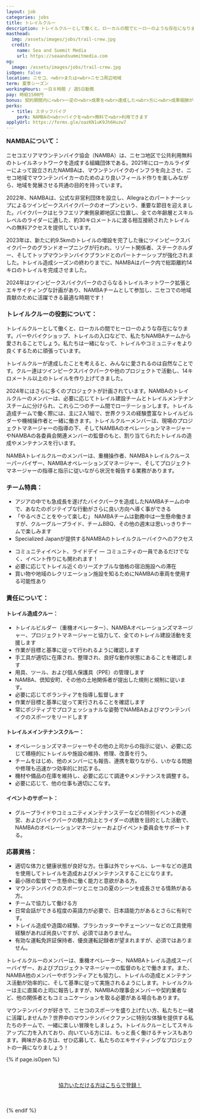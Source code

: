 ```yaml
---
layout: job
categories: jobs
title: トレイルクルー
description: トレイルクルーとして働くと、ローカルの間でヒーローのような存在になります。バーやバイクショップ、トレイルの入口などで、私たちNAMBAチームから愛されることでしょう。私たちは一緒になって、トレイルやコミュニティをより良くするために頑張っています。
masthead:
  img: /assets/images/jobs/trail-crew.jpg
  credit:
    name: Sea and Summit Media
    url: https://seaandsummitmedia.com
og:
  image: /assets/images/jobs/trail-crew.jpg
isOpen: false
location: ニセコ、<wbr>または<wbr>ニセコ周辺地域
term: 夏季シーズン
workingHours: 一日８時間 / 週5日勤務
pay: 時給1500円
bonus: 契約期間内に<wbr>一定の<wbr>成果を<wbr>達成した<wbr>方に<wbr>成果報酬が<wbr>支給有り
perks:
  - title: スタッフバイク
    perk: NAMBAの<wbr>バイクを<wbr>無料で<wbr>利用できます
applyUrl: https://forms.gle/oazKN1uK9Jh6Huzw7
---
```

<h3 style="margin-top:0;" id="about-namba">NAMBAに<wbr>ついて<wbr>：</h3>

ニセコエリアマウンテンバイク協会<wbr>（NAMBA）は、<wbr>ニセコ地区で<wbr>公共利用無料の<wbr>トレイルネットワークを<wbr>造成する<wbr>組織団体である。<wbr>2021年に<wbr>ローカルライダーに<wbr>よって<wbr>設立された<wbr>NAMBAは、<wbr>マウンテンバイクの<wbr>インフラを<wbr>向上させ、<wbr>ニセコ地域で<wbr>マウンテンバイカーの<wbr>ためのより<wbr>良い<wbr>フィールド作りを<wbr>楽しみながら、<wbr> 地域を<wbr>発展させる<wbr>共通の<wbr>目的を<wbr>持っています。

2022年、<wbr>NAMBAは、<wbr>公式な<wbr>非営利団体を<wbr>設立し、<wbr>Allegraとの<wbr>パートナーシップに<wbr>よる<wbr>ツインピークスバイクパークの<wbr>オープンと<wbr>いう、<wbr>重要な<wbr>節目を<wbr>迎えました。<wbr>バイクパークは<wbr>ヒラフエリア東側泉卿地区に<wbr>位置し、<wbr>全ての<wbr>年齢層と<wbr>スキルレベルの<wbr>ライダーに<wbr>適した、<wbr>約30キロメートルに<wbr>渡る<wbr>相互接続された<wbr>トレイルへの<wbr>無料アクセスを<wbr>提供しています。

2023年は、<wbr>新たに<wbr>約9.5kmの<wbr>トレイルの<wbr>増設を<wbr>完了した<wbr>後に<wbr>ツインピークスバイクパークの<wbr>グランドオープニングが<wbr>行われ、<wbr>リゾート関係者、<wbr>ステークホルダー、<wbr>そして<wbr>トップマウンテンバイクブランドとの<wbr>パートナーシップが<wbr>強化されました。<wbr>トレイル造成シーズンの<wbr>終わりまでに、<wbr>NAMBAは<wbr>パーク内で<wbr>総距離約14キロの<wbr>トレイルを<wbr>完成させました。

2024年は<wbr>ツインピークスバイクパークの<wbr>さらなる<wbr>トレイルネットワーク拡張と<wbr>エキサイティングな<wbr>計画が<wbr>あり、<wbr>NAMBAチームと<wbr>して<wbr>参加し、<wbr>ニセコでの<wbr>地域貢献の<wbr>ために<wbr>活躍できる<wbr>最適な<wbr>時期です！

### トレイルクルーの<wbr>役割に<wbr>ついて<wbr>：

トレイルクルーと<wbr>して<wbr>働くと、<wbr>ローカルの<wbr>間で<wbr>ヒーローのような<wbr>存在に<wbr>なります。<wbr>バーや<wbr>バイクショップ、<wbr>トレイルの<wbr>入口などで、<wbr>私たちNAMBAチームから<wbr>愛される<wbr>ことでしょう。<wbr>私たちは<wbr>一緒に<wbr>なって、<wbr>トレイルや<wbr>コミュニティを<wbr>より<wbr>良く<wbr>する<wbr>ために<wbr>頑張っています。

トレイルクルーが<wbr>達成した<wbr>ことを<wbr>考えると、<wbr>みんなに<wbr>愛されるのは<wbr>自然な<wbr>ことです。<wbr>クルー達は<wbr>ツインピークスバイクパークや<wbr>他の<wbr>プロジェクトで<wbr>活動し、<wbr>14キロメートル以上の<wbr>トレイルを<wbr>作り上げてきました。

2024年には<wbr>さらに<wbr>多くの<wbr>プロジェクトが<wbr>計画されています。<wbr>NAMBAの<wbr>トレイルクルーの<wbr>メンバーは、<wbr>必要に<wbr>応じて<wbr>トレイル建設チームと<wbr>トレイルメンテナンスチームに<wbr>分けられ、<wbr>これら<wbr>二つの<wbr>チーム間で<wbr>ローテーションします。<wbr>トレイル造成チームで<wbr>働く<wbr>際には、<wbr>主に<wbr>2人1組で、<wbr>世界クラスの<wbr>経験豊富な<wbr>トレイルビルダーや<wbr>機械操作者と<wbr>一緒に<wbr>働きます。<wbr>トレイルクルーメンバーは、<wbr>現場の<wbr>プロジェクトマネージャーの<wbr>指導の<wbr>下、<wbr>そして<wbr>NAMBAの<wbr>オペレーションマネージャーや<wbr>NAMBAの<wbr>各委員会関連メンバーの<wbr>監督のもと、<wbr>割り当てられた<wbr>トレイルの<wbr>造成や<wbr>メンテナンスを<wbr>行います。

NAMBAトレイルクルーの<wbr>メンバーは、<wbr>重機操作者、<wbr>NAMBAトレイルクルースーパーバイザー、<wbr>NAMBAオペレーションズマネージャー、<wbr>そして<wbr>プロジェクトマネージャーの<wbr>指導と<wbr>指示に<wbr>従いながら<wbr>状況を<wbr>報告する<wbr>業務が<wbr>あります。

### チーム特典：

- アジアの<wbr>中でも<wbr>急成長を<wbr>遂げた<wbr>バイクパークを<wbr>造成した<wbr>NAMBAチームの<wbr>中で、<wbr>あなたの<wbr>ポジテイブな<wbr>行動が<wbr>さらに<wbr>良い<wbr>方向へ<wbr>導く<wbr>事が<wbr>できる
- 「やるべき<wbr>ことを<wbr>やって<wbr>楽しむ」 NAMBAチームは<wbr>勤務中は<wbr>一生懸命<wbr>働きますが、<wbr>クルーグループライド、<wbr>チームBBQ、<wbr>その<wbr>他の<wbr>週末は<wbr>思いっきりチームで<wbr>楽しみます
- Specialized Japanが<wbr>提供する<wbr>NAMBAの<wbr>トレイルクルーバイクへの<wbr>アクセス
<!-- - NAMBAおよびスポンサーからの<wbr>素敵な<wbr>グッズ -->
- コミュニティイベント、<wbr>ライドデイ — コミュニティの<wbr>一員であるだけでなく、<wbr>イベント作りにも<wbr>関われます！
- 必要に<wbr>応じて<wbr>トレイル近くの<wbr>リーズナブルな<wbr>価格の<wbr>宿泊施設への<wbr>滞在
- 買い物や<wbr>地域の<wbr>レクリエーション施設を<wbr>知る<wbr>ために<wbr>NAMBAの<wbr>車両を<wbr>使用する<wbr>可能性あり

### 責任に<wbr>ついて<wbr>：

#### トレイル造成クルー：

- トレイルビルダー<wbr>（重機オペレーター）、<wbr>NAMBAオペレーションズマネージャー、<wbr>プロジェクトマネージャーと<wbr>協力して、<wbr>全ての<wbr>トレイル建設活動を<wbr>支援します
- 作業が<wbr>目標と<wbr>基準に<wbr>従って<wbr>行われるように<wbr>確認します
- 手工具が<wbr>適切に<wbr>在庫され、<wbr>整理され、<wbr>良好な<wbr>動作状態に<wbr>ある<wbr>ことを<wbr>確認します
- 用具、<wbr>ツール、<wbr>および個人保護具<wbr>（PPE）の<wbr>管理します
- NAMBA、<wbr>倶知安町、<wbr>その<wbr>他の<wbr>土地関係者が<wbr>提出した<wbr>規則と<wbr>規制に<wbr>従います。
- 必要に<wbr>応じて<wbr>ボランティアを<wbr>指導し監督します
- 作業が<wbr>目標と<wbr>基準に<wbr>従って<wbr>実行される<wbr>ことを<wbr>確認します
- 常に<wbr>ポジティブで<wbr>プロフェッショナルな<wbr>姿勢で<wbr>NAMBAおよびマウンテンバイクの<wbr>スポーツを<wbr>リードします

#### トレイルメインテナンスクルー：

- オペレーションズマネージャーや<wbr>その<wbr>他の<wbr>上司からの<wbr>指示に<wbr>従い、<wbr>必要に<wbr>応じて<wbr>積極的に<wbr>トレイルや<wbr>施設の<wbr>維持、<wbr>修理、<wbr>改善を<wbr>行う。
- チームを<wbr>はじめ、<wbr>他の<wbr>メンバーにも<wbr>報告、<wbr>連携を<wbr>取りながら、<wbr>いかなる<wbr>問題や<wbr>修理も<wbr>迅速かつ効率的に<wbr>対応する。
- 機材や<wbr>備品の<wbr>在庫を<wbr>維持し、<wbr>必要に<wbr>応じて<wbr>調達や<wbr>メンテナンスを<wbr>調整する。
- 必要に<wbr>応じて、<wbr>他の<wbr>仕事も<wbr>適切に<wbr>こなす。

#### イベントの<wbr>サポート：

- グループライドや<wbr>コミュニティメンテナンスデーなどの<wbr>特別イベントの<wbr>運営、<wbr>および<wbr>バイクパークの<wbr>魅力向上と<wbr>ライダーの<wbr>誘致を<wbr>目的と<wbr>した<wbr>活動で、<wbr>NAMBAの<wbr>オペレーションマネージャーおよびイベント委員会を<wbr>サポートする。

### 応募資格：

- 適切な<wbr>体力と<wbr>健康状態が<wbr>良好な方。<wbr>仕事は<wbr>外で<wbr>シャベル、<wbr>レーキなどの<wbr>道具を<wbr>使用して<wbr>トレイルを<wbr>造成およびメンテナンスすることになります。
- <wbr>最小限の<wbr>監督で<wbr>一生懸命に<wbr>働く<wbr>能力と<wbr>意欲が<wbr>ある方。
- マウンテンバイクの<wbr>スポーツと<wbr>ニセコの<wbr>夏の<wbr>シーンを<wbr>成長させる<wbr>情熱が<wbr>ある方。
- チームで<wbr>協力して<wbr>働ける<wbr>方
- 日常会話が<wbr>できる<wbr>程度の<wbr>英語力が<wbr>必要で、<wbr>日本語能力が<wbr>あるとさらに<wbr>有利です。
- トレイル造成や<wbr>造園の<wbr>経験、<wbr>ブラシカッターや<wbr>チェーンソーなどの<wbr>工具使用経験が<wbr>あれば<wbr>尚良いですが、<wbr>必須では<wbr>ありません。
- 有効な<wbr>運転免許証保持者、<wbr>優良運転記録者が<wbr>望まれますが、<wbr>必須では<wbr>ありません。

トレイルクルーの<wbr>メンバーは、<wbr>重機オペレーター、<wbr>NAMBAトレイル造成スーパーバイザー、<wbr>およびプロジェクトマネージャーの<wbr>監督のもとで<wbr>働きます。<wbr>また、<wbr>NAMBA他の<wbr>メンバーや<wbr>ボランティアとも<wbr>協力し、<wbr>トレイルの<wbr>造成と<wbr>メンテナンス活動が<wbr>効率的に、<wbr>そして<wbr>基準に<wbr>従って<wbr>実施されるようにします。<wbr>トレイルクルーは<wbr>主に<wbr>直属の<wbr>上司に<wbr>報告しますが、<wbr>NAMBAの<wbr>理事会メンバーや<wbr>契約業者など、<wbr>他の<wbr>関係者とも<wbr>コミュニケーションを<wbr>取る<wbr>必要が<wbr>ある<wbr>場合も<wbr>あります。

マウンテンバイクが<wbr>好きで、<wbr>ニセコの<wbr>スポーツを<wbr>盛り上げたい方、<wbr>私たちと<wbr>一緒に<wbr>活躍しませんか？<wbr>世界中の<wbr>マウンテンバイクファンに<wbr>特別な<wbr>体験を<wbr>提供する<wbr>私たちの<wbr>チームで、<wbr>一緒に<wbr>楽しい<wbr>冒険を<wbr>しましょう。<wbr>トレイルクルーと<wbr>して<wbr>スキルアップに<wbr>力を<wbr>入れており、<wbr>向いている<wbr>方には、<wbr>もっと<wbr>長く<wbr>働ける<wbr>チャンスも<wbr>あります。<wbr>興味が<wbr>ある<wbr>方は、<wbr>ぜひ応募して、<wbr>私たちの<wbr>エキサイティングな<wbr>プロジェクトの<wbr>一員に<wbr>なりましょう！

{% if page.isOpen %}
<div style="text-align:center; margin:50px 0;">
  <a class="btn btn-primary" href="{{- page.applyUrl -}}" target="_blank">協力いただける<wbr>方は<wbr>こちらで<wbr>登録！</a>
</div>
{% endif %}
